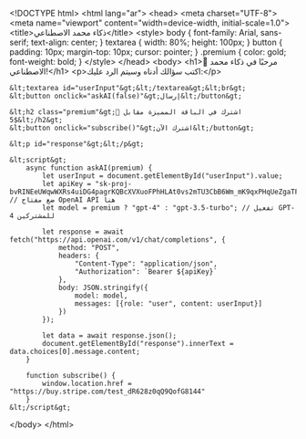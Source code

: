 &lt;!DOCTYPE html&gt;
&lt;html lang="ar"&gt;
&lt;head&gt;
    &lt;meta charset="UTF-8"&gt;
    &lt;meta name="viewport" content="width=device-width, initial-scale=1.0"&gt;
    &lt;title&gt;ذكاء محمد الاصطناعي&lt;/title&gt;
    &lt;style&gt;
        body { font-family: Arial, sans-serif; text-align: center; }
        textarea { width: 80%; height: 100px; }
        button { padding: 10px; margin-top: 10px; cursor: pointer; }
        .premium { color: gold; font-weight: bold; }
    &lt;/style&gt;
&lt;/head&gt;
&lt;body&gt;
    &lt;h1&gt;🤖 مرحبًا في ذكاء محمد الاصطناعي!&lt;/h1&gt;
    &lt;p&gt;اكتب سؤالك أدناه وسيتم الرد عليك:&lt;/p&gt;
    
    &lt;textarea id="userInput"&gt;&lt;/textarea&gt;&lt;br&gt;
    &lt;button onclick="askAI(false)"&gt;إرسال&lt;/button&gt;
    
    &lt;h2 class="premium"&gt;🚀 اشترك في الباقة المميزة مقابل 5$&lt;/h2&gt;
    &lt;button onclick="subscribe()"&gt;اشترك الآن&lt;/button&gt;
    
    &lt;p id="response"&gt;&lt;/p&gt;

    &lt;script&gt;
        async function askAI(premium) {
            let userInput = document.getElementById("userInput").value;
            let apiKey = "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"; // ضع مفتاح OpenAI API هنا
            let model = premium ? "gpt-4" : "gpt-3.5-turbo"; // تفعيل GPT-4 للمشتركين

            let response = await fetch("https://api.openai.com/v1/chat/completions", {
                method: "POST",
                headers: {
                    "Content-Type": "application/json",
                    "Authorization": `Bearer ${apiKey}`
                },
                body: JSON.stringify({
                    model: model,
                    messages: [{role: "user", content: userInput}]
                })
            });

            let data = await response.json();
            document.getElementById("response").innerText = data.choices[0].message.content;
        }

        function subscribe() {
            window.location.href = "https://buy.stripe.com/test_dR628z0qQ9QofG8144"
        }
    &lt;/script&gt;
&lt;/body&gt;
&lt;/html&gt;
